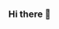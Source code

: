 ### Hi there 👋

<!--
**leandrofriedrich/leandrofriedrich** is a ✨ _special_ ✨ repository because its `README.md` (this file) appears on your GitHub profile.

Here are some ideas to get you started:

🔭 I’m currently working on my Discord bot, budderbot(the one thats here at the moment is the old version)
🌱 I’m currently learning C
👯 I’m looking to work on ReactOS
💬 Ask me about nothing, please!
📫 How to reach me: https://leandrofriedrich.de/kontakt
😄 Pronouns: he/him
⚡ Fun fact: sps
-->

